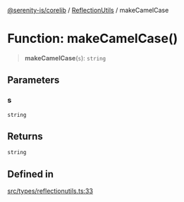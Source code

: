 [@serenity-is/corelib](../../../README.md) / [ReflectionUtils](../README.md) / makeCamelCase

# Function: makeCamelCase()

> **makeCamelCase**(`s`): `string`

## Parameters

### s

`string`

## Returns

`string`

## Defined in

[src/types/reflectionutils.ts:33](https://github.com/serenity-is/serenity/blob/master/packages/corelib/src/types/reflectionutils.ts#L33)
